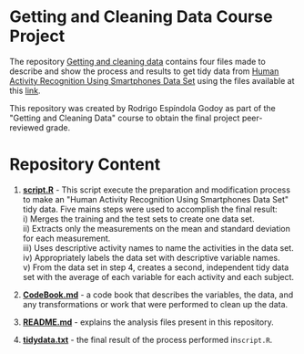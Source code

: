 # Getting and Cleaning Data Course Project  

The repository [Getting and cleaning data](https://github.com/rodrigoegodoy/Gettingandcleaningdata) contains four files made to describe and show the process  and results to get tidy data from [Human Activity Recognition Using Smartphones Data Set](http://archive.ics.uci.edu/ml/datasets/Human+Activity+Recognition+Using+Smartphones) using the files available at this [link](https://d396qusza40orc.cloudfront.net/getdata%2Fprojectfiles%2FUCI%20HAR%20Dataset.zip).  

This repository was created by Rodrigo Espíndola Godoy as part of the "Getting and Cleaning Data" course to obtain the final project peer-reviewed grade.

# Repository Content

1. [**script.R**](https://github.com/rodrigoegodoy/Gettingandcleaningdata/blob/master/script.R) - This script execute the preparation and modification 
process to make an "Human Activity Recognition Using Smartphones Data Set" tidy data. Five mains steps were used to accomplish the final result:  
    i) Merges the training and the test sets to create one data set.  
    ii) Extracts only the measurements on the mean and standard deviation for each measurement.  
    iii) Uses descriptive activity names to name the activities in the data set.  
    iv) Appropriately labels the data set with descriptive variable names.  
    v) From the data set in step 4, creates a second, independent tidy data set with the average of each variable for each activity and each subject.  

2. [**CodeBook.md**](https://github.com/rodrigoegodoy/Gettingandcleaningdata/blob/master/CodeBook.md) -  a code book that describes the variables, the data, and any transformations or work that were performed to clean up the data.  
3. [**README.md**](https://github.com/rodrigoegodoy/Gettingandcleaningdata/blob/master/README.md) - explains the analysis files present in this repository.  
4. [**tidydata.txt**](https://github.com/rodrigoegodoy/Gettingandcleaningdata/blob/master/tidydata.txt) - the final result of the process performed in```script.R```.
